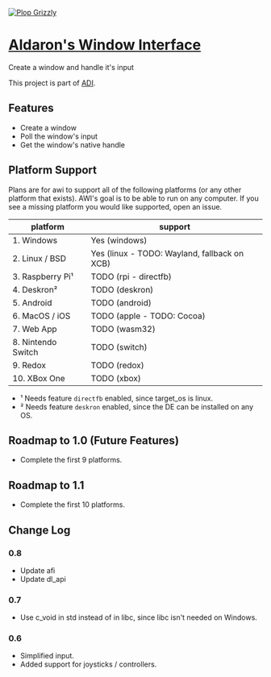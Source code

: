 [![Plop Grizzly](https://plopgrizzly.com/images/logo-bar.png)](https://plopgrizzly.com)

# [Aldaron's Window Interface](https://crates.io/crates/awi)
Create a window and handle it's input

This project is part of [ADI](https://crates.io/crates/adi).

## Features
* Create a window
* Poll the window's input
* Get the window's native handle

## Platform Support
Plans are for awi to support all of the following platforms (or any other
platform that exists).  AWI's goal is to be able to run on any computer.
If you see a missing platform you would like supported, open an issue.

| platform           | support |
| --------           | ------- |
| 1. Windows         | Yes (windows) |
| 2. Linux / BSD     | Yes (linux - TODO: Wayland, fallback on XCB) |
| 3. Raspberry Pi¹   | TODO (rpi - directfb) |
| 4. Deskron²        | TODO (deskron) |
| 5. Android         | TODO (android) |
| 6. MacOS / iOS     | TODO (apple - TODO: Cocoa) |
| 7. Web App         | TODO (wasm32) |
| 8. Nintendo Switch | TODO (switch) |
| 9. Redox           | TODO (redox) |
| 10. XBox One       | TODO (xbox) |

* ¹ Needs feature `directfb` enabled, since target_os is linux.
* ² Needs feature `deskron` enabled, since the DE can be installed on any OS.

## Roadmap to 1.0 (Future Features)
* Complete the first 9 platforms.

## Roadmap to 1.1
* Complete the first 10 platforms.

## Change Log
### 0.8
* Update afi
* Update dl_api

### 0.7
* Use c_void in std instead of in libc, since libc isn't needed on Windows.

### 0.6
* Simplified input.
* Added support for joysticks / controllers.
